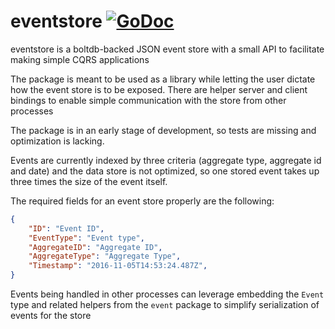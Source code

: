 eventstore [![GoDoc](https://godoc.org/github.com/olleman42/eventstore?status.svg)](https://godoc.org/github.com/olleman42/eventstore)
==========

eventstore is a boltdb-backed JSON event store with a small API to facilitate making simple CQRS applications

The package is meant to be used as a library while letting the user dictate how the event store is to be exposed. There are helper server and client bindings to enable simple communication with the store from other processes

The package is in an early stage of development, so tests are missing and optimization is lacking.

Events are currently indexed by three criteria (aggregate type, aggregate id and date) and the data store is not optimized, so one stored event takes up three times the size of the event itself.

The required fields for an event store properly are the following:

```json
{
    "ID": "Event ID",
    "EventType": "Event type",
    "AggregateID": "Aggregate ID",
    "AggregateType": "Aggregate Type",
    "Timestamp": "2016-11-05T14:53:24.487Z",
}
```

Events being handled in other processes can leverage embedding the ```Event``` type and related helpers from the ```event``` package to simplify serialization of events for the store